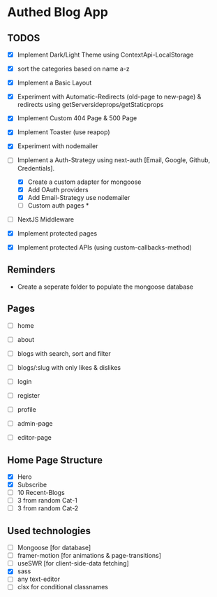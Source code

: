 # Authed Blog App

## TODOS

- [x] Implement Dark/Light Theme using ContextApi-LocalStorage
- [x] sort the categories based on name a-z
- [x] Implement a Basic Layout
- [x] Experiment with Automatic-Redirects (old-page to new-page) & redirects using getServersideprops/getStaticprops
- [x] Implement Custom 404 Page & 500 Page
- [x] Implement Toaster (use reapop)

- [x] Experiment with nodemailer

- [ ] Implement a Auth-Strategy using next-auth [Email, Google, Github, Credentials].
    - [x] Create a custom adapter for mongoose
    - [x] Add OAuth providers
    - [x] Add Email-Strategy use nodemailer
    - [ ] Custom auth pages *

- [ ] NextJS Middleware
- [x] Implement protected pages
- [x] Implement protected APIs (using custom-callbacks-method)


## Reminders
- Create a seperate folder to populate the mongoose database

## Pages
- [ ] home
- [ ] about
- [ ] blogs with search, sort and filter
- [ ] blogs/:slug with only likes & dislikes
- [ ] login
- [ ] register
- [ ] profile

- [ ] admin-page

- [ ] editor-page

## Home Page Structure
- [x] Hero
- [x] Subscribe
- [ ] 10 Recent-Blogs
- [ ] 3 from random Cat-1
- [ ] 3 from random Cat-2

## Used technologies
- [ ] Mongoose [for database]
- [ ] framer-motion [for animations & page-transitions]
- [ ] useSWR [for client-side-data fetching]
- [x] sass
- [ ] any text-editor
- [ ] clsx for conditional classnames
